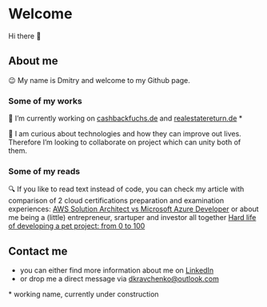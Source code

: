 # Welcome

Hi there 👋

## About me
😉 My name is Dmitry and welcome to my Github page.

### Some of my works
🔭 I’m currently working on [cashbackfuchs.de](535651949.swh.strato-hosting.eu)  and  [realestatereturn.de](https://github.com/kravchenya/de_real_estate_return) * 

👯 I am curious about technologies and how they can improve out lives. Therefore I’m looking to collaborate on project which can unity both of them. 

### Some of my reads
🔍 If you like to read text instead of code, you can check my article with comparison of 2 cloud certifications preparation and examination experiences:  [AWS Solution Architect vs Microsoft Azure Developer](https://github.com/kravchenya/AWS_SAA-C01_vs_Azure_AZ-204/)  or about me being a (little) entrepreneur, srartuper and investor all together [Hard life of developing a pet project: from 0 to 100](https://github.com/kravchenya/AWS_SAA-C01_vs_Azure_AZ-204/) 

## Contact me
- you can either find more information about me on [LinkedIn](https://www.linkedin.com/in/dkravchenko/)
- or drop me a direct message via [dkravchenko@outlook.com](dkravchenko@outlook.com)

\* working name, currently under construction

<!--
**kravchenya/kravchenya** is a ✨ _special_ ✨ repository because its `README.md` (this file) appears on your GitHub profile.

Here are some ideas to get you started:

- 🔭 I’m currently working on ...
- 🌱 I’m currently learning ...
- 👯 I’m looking to collaborate on ...
- 🤔 I’m looking for help with ...
- 💬 Ask me about ...
- 📫 How to reach me: ...
- 😄 Pronouns: ...
- ⚡ Fun fact: ...
-->

